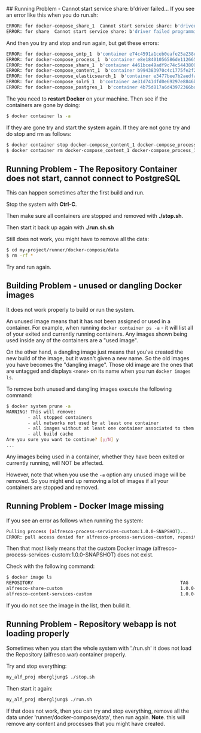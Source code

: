 ## Running Problem - Cannot start service share: b'driver failed...
If you see an error like this when you do run.sh:

```bash
ERROR: for docker-compose_share_1  Cannot start service share: b'driver failed programming external connectivity on endpoint docker-compose_share_1 (98f36a05bf1d4b282efb112fb9c9c0173f5beab35ebfb54446ffeea8dedf47a5): failed to update bridge endpoint 98f36a0 to store: failed to update bridge store for object type *bridge.bridgeEndpoint: input/output error'
ERROR: for share  Cannot start service share: b'driver failed programming external connectivity on endpoint docker-compose_share_1 (98f36a05bf1d4b282efb112fb9c9c0173f5beab35ebfb54446ffeea8dedf47a5): failed to update bridge endpoint 98f36a0 to store: failed to update bridge store for object type *bridge.bridgeEndpoint: input/output error'
```

And then you try and stop and run again, but get these errors:

```bash
ERROR: for docker-compose_smtp_1  b'container e74c4591a1ceb0eafe25a238e5b93a49daf0547efea125d5dbac756d75141f25: driver "overlay2" failed to remove root filesystem: remove /var/lib/docker/overlay2/b3760ac47f83af50732c7aa49574edce5e1422d2e7e9b73e9ac2cdd5b2999b0b/merged: read-only file system'
ERROR: for docker-compose_process_1  b'container e8e18401056586de112665a7dc36eb073a0433f381880d1f4ae52bf32758b657: driver "overlay2" failed to remove root filesystem: remove /var/lib/docker/overlay2/47fa02d135ac5a2fec02e601b0eee6ddf9855c6c5f9c19be21ce410cd24f1d07/merged: read-only file system'
ERROR: for docker-compose_share_1  b'container 4461bce49adf9c74c5443809b871bb74a26d6e4414e242e9b49b50b0b96ce2bc: driver "overlay2" failed to remove root filesystem: remove /var/lib/docker/overlay2/02e52f3500db3bcea6ed7f9ccad84c1553a6fc5da893069947ca967127999070/merged: read-only file system'
ERROR: for docker-compose_content_1  b'container b994383970c4c1775fe2f2d76932c7a470b1e90f2df05dd948cec9b1464b5a46: driver "overlay2" failed to remove root filesystem: remove /var/lib/docker/overlay2/b4afbe06b4737cbcba5828ba5705bff064b416a47beafa99490b1a0f7c28d941/merged: read-only file system'
ERROR: for docker-compose_elasticsearch_1  b'container e3477bee7b2aedfa0973c25831c672daaede5406d30d80873c3cfd7056a20fe6: driver "overlay2" failed to remove root filesystem: remove /var/lib/docker/overlay2/224b218d72389007ae805c40dab1c63d37a71afbfcf1c06bc2f08ed8bb3a5c8a/merged: read-only file system'
ERROR: for docker-compose_solr6_1  b'container ae31d741dfd0e69297e8846bfc3bfcb7f12e3198fa2e9741c77ea2724cca7caa: driver "overlay2" failed to remove root filesystem: remove /var/lib/docker/overlay2/04832f633740dff078c294887c2d6e48b6dde8a19602b07e7bc6597ac8b3f77d/merged: read-only file system'
ERROR: for docker-compose_postgres_1  b'container 4b75d817a6d43972366baee27d3ed05d0f8f74ae00e5de713f0fbb6829fc5952: driver "overlay2" failed to remove root filesystem: remove /var/lib/docker/overlay2/4f62f849dff8b9d36fc6b9230497e102bd80d974ce73e5a91084e4886b8dd31d/merged: read-only file system'
```

The you need to **restart Docker** on your machine. Then see if the containers are gone by doing:

```bash
$ docker container ls -a
```

If they are gone try and start the system again. If they are not gone try and do stop and rm as follows:

```bash
$ docker container stop docker-compose_content_1 docker-compose_process_1 docker-compose_solr6_1 docker-compose_smtp_1 docker-compose_elasticsearch_1
$ docker container rm docker-compose_content_1 docker-compose_process_1 docker-compose_solr6_1 docker-compose_smtp_1 docker-compose_elasticsearch_1
```

## Running Problem - The Repository Container does not start, cannot connect to PostgreSQL
This can happen sometimes after the first build and run.

Stop the system with **Ctrl-C**.

Then make sure all containers are stopped and removed with **./stop.sh**.

Then start it back up again with **./run.sh.sh**

Still does not work, you might have to remove all the data:

```bash
$ cd my-project/runner/docker-compose/data
$ rm -rf *
```

Try and run again.

## Building Problem - unused or dangling Docker images
It does not work properly to build or run the system.

An unused image means that it has not been assigned or used in a container. 
For example, when running `docker container ps -a` - it will list all of your exited and currently running containers. 
Any images shown being used inside any of the containers are a "used image".

On the other hand, a dangling image just means that you've created the new build of the image, 
but it wasn't given a new name. So the old images you have becomes the "dangling image". 
Those old image are the ones that are untagged and displays `<none>` on its name when you run `docker images ls`.

To remove both unused and dangling images execute the following command:
 
```bash
$ docker system prune -a
WARNING! This will remove:
        - all stopped containers
        - all networks not used by at least one container
        - all images without at least one container associated to them
        - all build cache
Are you sure you want to continue? [y/N] y
...
```

Any images being used in a container, whether they have been exited or currently running, will NOT be affected.

However, note that when you use the `-a` option any unused image will be removed. So you might end up removing 
a lot of images if all your containers are stopped and removed.

## Running Problem - Docker Image missing 
If you see an error as follows when running the system:

```bash
Pulling process (alfresco-process-services-custom:1.0.0-SNAPSHOT)...
ERROR: pull access denied for alfresco-process-services-custom, repository does not exist or may require 'docker login'
```

Then that most likely means that the custom Docker image (alfresco-process-services-custom:1.0.0-SNAPSHOT) does not exist.

Check with the following command:

```bash
$ docker image ls
REPOSITORY                                                       TAG                 IMAGE ID            CREATED             SIZE
alfresco-share-custom                                            1.0.0-SNAPSHOT      7a83ac9078f2        3 hours ago         709MB
alfresco-content-services-custom                                 1.0.0-SNAPSHOT      90dcf14e95a5        5 hours ago         1.89GB
```
If you do not see the image in the list, then build it.

## Running Problem - Repository webapp is not loading properly
Sometimes when you start the whole system with './run.sh' it does not 
load the Repository (alfresco.war) container properly. 

Try and stop everything:

```bash
my_alf_proj mbergljung$ ./stop.sh 
```

Then start it again:

```bash
my_alf_proj mbergljung$ ./run.sh 
```

If that does not work, then you can try and stop everything, 
remove all the data under 'runner/docker-compose/data', then run again.
**Note**. this will remove any content and processes that you might have created.  
